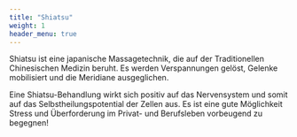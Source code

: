 ```yaml
---
title: "Shiatsu"
weight: 1
header_menu: true
---
```


Shiatsu ist eine japanische Massagetechnik, die auf der Traditionellen Chinesischen Medizin beruht. Es werden Verspannungen gelöst, Gelenke mobilisiert und die Meridiane ausgeglichen.

Eine Shiatsu-Behandlung wirkt sich positiv auf das Nervensystem und somit auf das Selbstheilungspotential der Zellen aus. Es ist eine gute Möglichkeit Stress und Überforderung im Privat- und Berufsleben vorbeugend zu begegnen!

